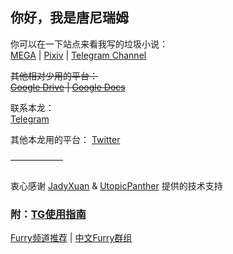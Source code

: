 ## 你好，我是唐尼瑞姆

你可以在一下站点来看我写的垃圾小说：  
[MEGA](https://mega.nz/#F!bJRx1KLT!_XN_92cmsPGypMMrcWYz1A) | 
[Pixiv](https://www.pixiv.net/member.php?id=16721009) | 
[Telegram Channel](https://t.me/s/TNTwwxs)

~~其他相对少用的平台：  
[Google Drive](https://drive.google.com/folderview?id=1IzjxlC_7yyj47kygMXeFpRSjgaKfruVx) | 
[Google Docs](https://docs.google.com/document/d/1AfxgeUNo_B8ZujuMcrDUePDomQDXRpdQxFWPWD8E1Og)~~

联系本龙：  
[Telegram](https://t.me/TNT_wwxs)

其他本龙用的平台：
[Twitter](https://twitter.com/TNT_wwxs)

——————  
### 
衷心感谢 [JadyXuan](https://github.com/JadyXuan) & 
[UtopicPanther](https://github.com/UtopicPanther)
提供的技术支持

### 附：[TG使用指南](https://telegra.ph/TNTwwxs-01-08-06)   
[Furry频道推荐](https://telegra.ph/TNTwwxs-02-08-06) | 
[中文Furry群组](https://telegra.ph/TNTwwxs-08-08-06)  
[]()
[]()
[]()

